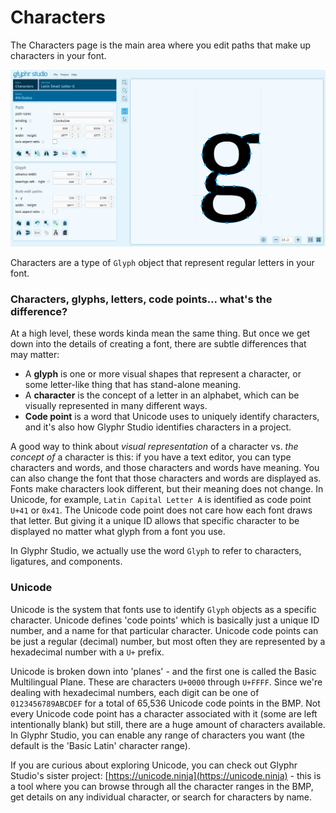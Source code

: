 # Characters

The Characters page is the main area where you edit paths that make up characters in your font.

![Characters page](../img/page_characters.png)

Characters are a type of `Glyph` object that represent regular letters in your font.

### Characters, glyphs, letters, code points... what's the difference?

At a high level, these words kinda mean the same thing. But once we get down into the details of creating a font, there are subtle differences that may matter:

- A **glyph** is one or more visual shapes that represent a character, or some letter-like thing that has stand-alone meaning.
- A **character** is the concept of a letter in an alphabet, which can be visually represented in many different ways.
- **Code point** is a word that Unicode uses to uniquely identify characters, and it's also how Glyphr Studio identifies characters in a project.

A good way to think about _visual representation_ of a character vs. _the concept of_ a character is this: if you have a text editor, you can type characters and words, and those characters and words have meaning. You can also change the font that those characters and words are displayed as. Fonts make characters look different, but their meaning does not change. In Unicode, for example, `Latin Capital Letter A` is identified as code point `U+41` or `0x41`. The Unicode code point does not care how each font draws that letter. But giving it a unique ID allows that specific character to be displayed no matter what glyph from a font you use.

In Glyphr Studio, we actually use the word `Glyph` to refer to characters, ligatures, and components.

### Unicode

Unicode is the system that fonts use to identify `Glyph` objects as a specific character. Unicode defines 'code points' which is basically just a unique ID number, and a name for that particular character. Unicode code points can be just a regular (decimal) number, but most often they are represented by a hexadecimal number with a `U+` prefix.

Unicode is broken down into 'planes' - and the first one is called the Basic Multilingual Plane. These are characters `U+0000` through `U+FFFF`. Since we're dealing with hexadecimal numbers, each digit can be one of `0123456789ABCDEF` for a total of 65,536 Unicode code points in the BMP. Not every Unicode code point has a character associated with it (some are left intentionally blank) but still, there are a huge amount of characters available. In Glyphr Studio, you can enable any range of characters you want (the default is the 'Basic Latin' character range).

If you are curious about exploring Unicode, you can check out Glyphr Studio's sister project: [https://unicode.ninja](https://unicode.ninja) - this is a tool where you can browse through all the character ranges in the BMP, get details on any individual character, or search for characters by name.
